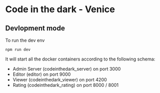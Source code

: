 # Code in the dark - Venice

## Devlopment mode

To run the dev env 
```
npm run dev
```
It will start all the docker containers according to the following schema:

- Admin Server (codeinthedark_server) on port 3000
- Editor (editor) on port 9000
- Viewer (codeinthedark_viewer) on port 4200
- Rating (codeinthedark_rating) on port 8000 / 8001


